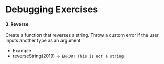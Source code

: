 # Debugging Exercises

#### 3. Reverse
Create a function that reverses a string. Throw a custom error if the user inputs another type as an argument.

* Example
* reverseString(2019) -> `ERROR! This is not a string!`
